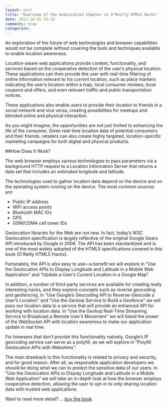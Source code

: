 ```yaml
---
layout: post
title: "Overview of the GeoLocation Chapter in O'Reilly HTML5 Hacks"
date: 2012-10-15 23:19
comments: true
categories: 
---
```


An exploration of the future of web technologies and browser capabilities would not be complete without covering the tools and techniques available to enable location awareness.

Location-aware web applications provide content, functionality, and services based on the cooperative detection of the user’s physical location. These applications can then provide the user with real-time filtering of online information relevant to his current location, such as place markers indicating the user’s location within a map, local consumer reviews, local coupons and offers, and even relevant traffic and public transportation notices.

These applications also enable users to provide their location to friends in a social network and vice versa, creating possibilities for meetups and blended online and physical interaction.

As you might imagine, the opportunities are not just limited to enhancing the life of the consumer. Given real-time location data of potential consumers and their friends, retailers can also create highly targeted, location-specific marketing campaigns for both digital and physical products.

##How Does It Work?

The web browser employs various technologies to pass parameters via a background HTTP request to a Location Information Server that returns a data set that includes an estimated longitude and latitude.

The technologies used to gather location data depend on the device and on the operating system running on the device. The most common sources are:

- Public IP address
- WiFi access points
- Bluetooth MAC IDs
- GPS
- GSM/CDMA cell tower IDs

Geolocation libraries for the Web are not new. In fact, today’s W3C Geolocation specification is largely reflective of the original Google Gears API introduced by Google in 2008. The API has been standardized and is one of the most widely adopted of the HTML5 specifications covered in this book (O'Reilly HTML5 Hacks). 

Fortunately, the API is also easy to use—a benefit we will explore in “Use the Geolocation APIs to Display Longitude and Latitude in a Mobile Web Application” and “Update a User’s Current Location in a Google Map”. 

In addition, a number of third-party services are available for creating really interesting hacks, and they explore concepts such as reverse geocoding and geofencing. In “Use Google’s Geocoding API to Reverse-Geocode a User’s Location” and “Use the Geoloqi Service to Build a Geofence” we will pass our location data to a service that will provide an enhanced API for working with location data. 
In “Use the Geoloqi Real-Time Streaming Service to Broadcast a Remote User’s Movement” we will blend the power of the WebSocket API with location awareness to make our application update in real time.

For browsers that don’t provide this functionality natively, Google’s IP geocoding service can serve as a polyfill, as we will explore in “Polyfill Geolocation APIs with Webshims”.

The main drawback to this functionality is related to privacy and security, and for good reason. After all, as responsible application developers we should be doing what we can to protect the sensitive data of our users. In “Use the Geolocation APIs to Display Longitude and Latitude in a Mobile Web Application” we will take an in-depth look at how the browser employs cooperative detection, allowing the user to opt-in to only sharing location data with trusted web applications. 

Want to read more detail? ... [buy the book](http://shop.oreilly.com/product/0636920026273.do?sortby=bestSellers).
